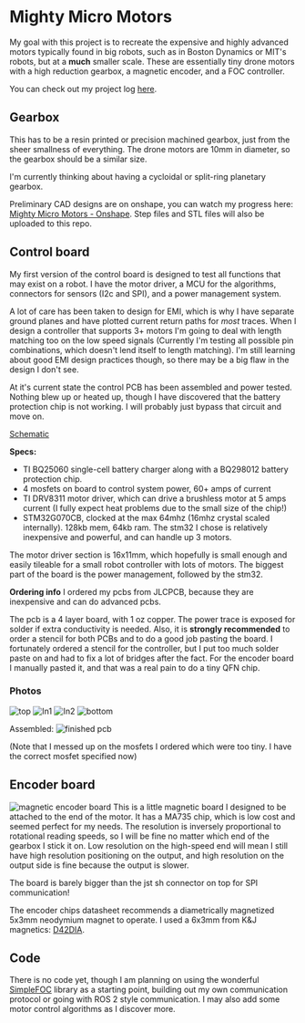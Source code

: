 # Mighty Micro Motors
My goal with this project is to recreate the expensive and highly advanced motors typically found in big robots, such as in Boston Dynamics or MIT's robots, but at a **much** smaller scale. These are essentially tiny drone motors with a high reduction gearbox, a magnetic encoder, and a FOC controller.

You can check out my project log [here](Progress%20Log.md).

## Gearbox
This has to be a resin printed or precision machined gearbox, just from the sheer smallness of everything. The drone motors are 10mm in diameter, so the gearbox should be a similar size.

I'm currently thinking about having a cycloidal or split-ring planetary gearbox. 

Preliminary CAD designs are on onshape, you can watch my progress here: [Mighty Micro Motors - Onshape](https://cad.onshape.com/documents/c861ec30af8169cf9c14bd7f/w/e538486c85e6a5fe77cd1d33/e/19bd07544dbaacbeb2fafd06). Step files and STL files will also be uploaded to this repo.


## Control board
My first version of the control board is designed to test all functions that may exist on a robot. I have the motor driver, a MCU for the algorithms, connectors for sensors (I2c and SPI), and a power management system.

A lot of care has been taken to design for EMI, which is why I have separate ground planes and have plotted current return paths for *most* traces. When I design a controller that supports 3+ motors I'm going to deal with length matching too on the low speed signals (Currently I'm testing all possible pin combinations, which doesn't lend itself to length matching). I'm still learning about good EMI design practices though, so there may be a big flaw in the design I don't see.

At it's current state the control PCB has been assembled and power tested. Nothing blew up or heated up, though I have discovered that the battery protection chip is not working. I will probably just bypass that circuit and move on.

[Schematic](Media/stm32g070%20and%20DRV8311%20single%20motor%20board%20-%20V1%20Alpha.pdf)

**Specs:**
- TI BQ25060 single-cell battery charger along with a BQ298012 battery protection chip. 
- 4 mosfets on board to control system power, 60+ amps of current
- TI DRV8311 motor driver, which can drive a brushless motor at 5 amps current (I fully expect heat problems due to the small size of the chip!)
- STM32G070CB, clocked at the max 64mhz (16mhz crystal scaled internally). 128kb mem, 64kb ram. The stm32 I chose is relatively inexpensive and powerful, and can handle up 3 motors.

The motor driver section is 16x11mm, which hopefully is small enough and easily tileable for a small robot controller with lots of motors. The biggest part of the board is the power management, followed by the stm32.

**Ordering info**
I ordered my pcbs from JLCPCB, because they are inexpensive and can do advanced pcbs. 

The pcb is a 4 layer board, with 1 oz copper. The power trace is exposed for solder if extra conductivity is needed. Also, it is **strongly recommended** to order a stencil for both PCBs and to do a good job pasting the board. I fortunately ordered a stencil for the controller, but I put too much solder paste on and had to fix a lot of bridges after the fact. For the encoder board I manually pasted it, and that was a real pain to do a tiny QFN chip.

### Photos
![top](Media/top.png)
![In1](Media/In1.png)
![In2](Media/In2.png)
![bottom](Media/bottom.png)

Assembled:
![finished pcb](Media/finished_pcb.jpg)

(Note that I messed up on the mosfets I ordered which were too tiny. I have the correct mosfet specified now)

## Encoder board
![magnetic encoder board](Media/magnetic%20encoder%20board.jpg)
This is a little magnetic board I designed to be attached to the end of the motor. It has a MA735 chip, which is low cost and seemed perfect for my needs. The resolution is inversely proportional to rotational reading speeds, so I will be fine no matter which end of the gearbox I stick it on. Low resolution on the high-speed end will mean I still have high resolution positioning on the output, and high resolution on the output side is fine because the output is slower.

The board is barely bigger than the jst sh connector on top for SPI communication!

The encoder chips datasheet recommends a diametrically magnetized 5x3mm neodymium magnet to operate. I used a 6x3mm from K&J magnetics: [D42DIA](https://www.kjmagnetics.com/proddetail.asp?prod=D42DIA).

## Code
There is no code yet, though I am planning on using the wonderful [SimpleFOC](https://github.com/simplefoc/Arduino-FOC) library as a starting point, building out my own communication protocol or going with ROS 2 style communication. I may also add some motor control algorithms as I discover more.
